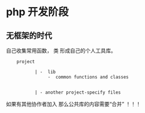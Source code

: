 php 开发阶段
==========


无框架的时代
-----------------

自己收集常用函数， 类 形成自己的个人工具库。

        project 
       
               | -  lib
                    -  common functions and classes 
                   
                    
               | - another project-specify files
                    
                    
如果有其他协作者加入 那么公共库的内容需要“合并” ！！！                    